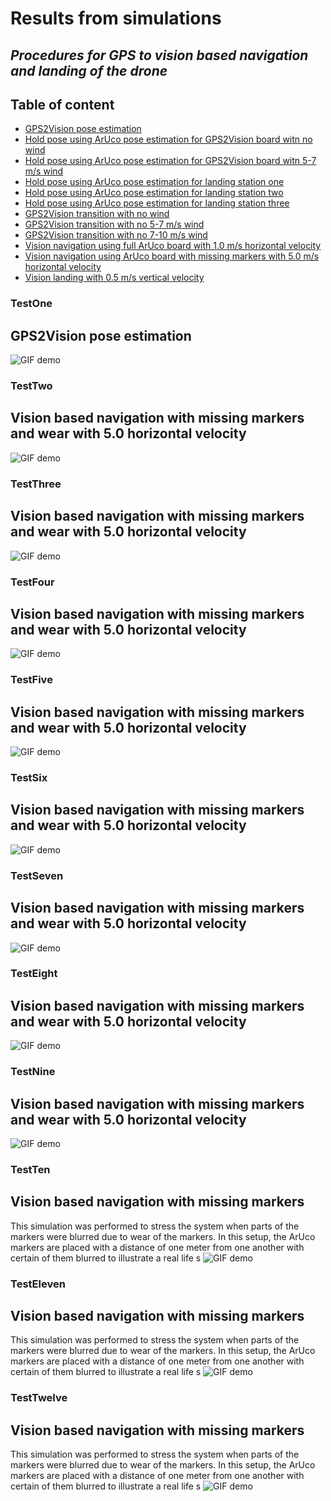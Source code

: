# Results from simulations
## _Procedures for GPS to vision based navigation and landing of the drone_

## Table of content

- [GPS2Vision pose estimation](#TestOne)
- [Hold pose using ArUco pose estimation for GPS2Vision board witn no wind](#TestTwo)
- [Hold pose using ArUco pose estimation for GPS2Vision board witn 5-7 m/s wind](#TestThree)
- [Hold pose using ArUco pose estimation for landing station one](#TestFour)
- [Hold pose using ArUco pose estimation for landing station two](#TestFive)
- [Hold pose using ArUco pose estimation for landing station three](#TestSix)
- [GPS2Vision transition with no wind](#TestSeven)
- [GPS2Vision transition with no 5-7 m/s wind](#TestEight)
- [GPS2Vision transition with no 7-10 m/s wind](#TestNine)
- [Vision navigation using full ArUco board with 1.0 m/s horizontal velocity](#TestTen)
- [Vision navigation using ArUco board with missing markers with 5.0 m/s horizontal velocity](#TestEleven)
- [Vision landing with 0.5 m/s vertical velocity](#TestTwelve)

### TestOne
## GPS2Vision pose estimation
![GIF demo](gif_videos/analyse_GPS2Vision_aruco_pose_estimation.gif)

### TestTwo
## Vision based navigation with missing markers and wear with 5.0 horizontal velocity
![GIF demo](gif_videos/analyse_hold_pose_using_aruco_pose_estimation_gps2vision_noWind.gif)

### TestThree
## Vision based navigation with missing markers and wear with 5.0 horizontal velocity
![GIF demo](gif_videos/analyse_hold_pose_using_aruco_pose_estimation_gps2vision_5-7ms_wind.gif)

### TestFour
## Vision based navigation with missing markers and wear with 5.0 horizontal velocity
![GIF demo](gif_videos/analyse_hold_pose_using_aruco_pose_estimation_landing_station1.gif)

### TestFive
## Vision based navigation with missing markers and wear with 5.0 horizontal velocity
![GIF demo](gif_videos/analyse_hold_pose_using_aruco_pose_estimation_landing_station2.gif)

### TestSix
## Vision based navigation with missing markers and wear with 5.0 horizontal velocity
![GIF demo](gif_videos/analyse_hold_pose_using_aruco_pose_estimation_landing_station3.gif)


### TestSeven
## Vision based navigation with missing markers and wear with 5.0 horizontal velocity
![GIF demo](gif_videos/analyse_gps2vision_noWind.gif)

### TestEight
## Vision based navigation with missing markers and wear with 5.0 horizontal velocity
![GIF demo](gif_videos/analyse_gps2vision_5-7ms_wind.gif)

### TestNine
## Vision based navigation with missing markers and wear with 5.0 horizontal velocity
![GIF demo](gif_videos/analyse_gps2vision_7-10ms_wind.gif)

### TestTen
## Vision based navigation with missing markers
This simulation was performed to stress the system when parts of the markers were blurred due to wear of the markers. In this setup, the ArUco markers are placed with a distance of one meter from one another with certain of them blurred to illustrate a real life s
![GIF demo](gif_videos/vision_navigation_full_marker_board_vel_1.0.gif)

### TestEleven
## Vision based navigation with missing markers
This simulation was performed to stress the system when parts of the markers were blurred due to wear of the markers. In this setup, the ArUco markers are placed with a distance of one meter from one another with certain of them blurred to illustrate a real life s
![GIF demo](gif_videos/vision_navigation_one_pattern_board_missing_markers_wear_vel_5.0.gif)

### TestTwelve
## Vision based navigation with missing markers
This simulation was performed to stress the system when parts of the markers were blurred due to wear of the markers. In this setup, the ArUco markers are placed with a distance of one meter from one another with certain of them blurred to illustrate a real life s
![GIF demo](gif_videos/vision_landing_precision_and_accuracy_vertical_vel_0.5_max_error_0.05.gif)

